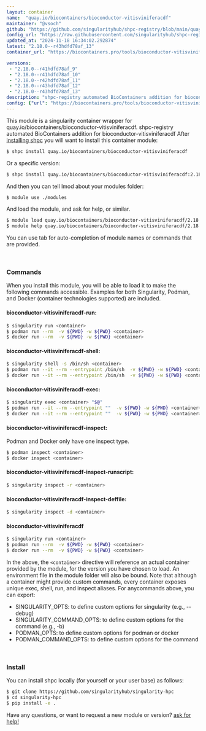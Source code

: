```yaml
---
layout: container
name:  "quay.io/biocontainers/bioconductor-vitisviniferacdf"
maintainer: "@vsoch"
github: "https://github.com/singularityhub/shpc-registry/blob/main/quay.io/biocontainers/bioconductor-vitisviniferacdf/container.yaml"
config_url: "https://raw.githubusercontent.com/singularityhub/shpc-registry/main/quay.io/biocontainers/bioconductor-vitisviniferacdf/container.yaml"
updated_at: "2024-11-18 16:34:02.292874"
latest: "2.18.0--r43hdfd78af_13"
container_url: "https://biocontainers.pro/tools/bioconductor-vitisviniferacdf"

versions:
 - "2.18.0--r41hdfd78af_9"
 - "2.18.0--r41hdfd78af_10"
 - "2.18.0--r42hdfd78af_11"
 - "2.18.0--r43hdfd78af_12"
 - "2.18.0--r43hdfd78af_13"
description: "shpc-registry automated BioContainers addition for bioconductor-vitisviniferacdf"
config: {"url": "https://biocontainers.pro/tools/bioconductor-vitisviniferacdf", "maintainer": "@vsoch", "description": "shpc-registry automated BioContainers addition for bioconductor-vitisviniferacdf", "latest": {"2.18.0--r43hdfd78af_13": "sha256:f72ec129127a7852a5128ff87095e66f14de7f182ab45e8f38101078ff0d291e"}, "tags": {"2.18.0--r41hdfd78af_9": "sha256:6c2e6d84b1efac41699e300669b3c49b578be12355ca7e7a16e70217cdeefb81", "2.18.0--r41hdfd78af_10": "sha256:0747b15cfd946eb3e44a9c1b626b92db831f0508139818ae106a09809c71a13b", "2.18.0--r42hdfd78af_11": "sha256:06f4ec115b6901b764aa63529abbb1667d5f1431b3ff67e31ec91be4f0dfa97a", "2.18.0--r43hdfd78af_12": "sha256:80b7feeb296c4ae5699f2948cf31a6d151e2429e97c5c0d40398652d4a23e3e5", "2.18.0--r43hdfd78af_13": "sha256:f72ec129127a7852a5128ff87095e66f14de7f182ab45e8f38101078ff0d291e"}, "docker": "quay.io/biocontainers/bioconductor-vitisviniferacdf"}
---
```


This module is a singularity container wrapper for quay.io/biocontainers/bioconductor-vitisviniferacdf.
shpc-registry automated BioContainers addition for bioconductor-vitisviniferacdf
After [installing shpc](#install) you will want to install this container module:


```bash
$ shpc install quay.io/biocontainers/bioconductor-vitisviniferacdf
```

Or a specific version:

```bash
$ shpc install quay.io/biocontainers/bioconductor-vitisviniferacdf:2.18.0--r43hdfd78af_13
```

And then you can tell lmod about your modules folder:

```bash
$ module use ./modules
```

And load the module, and ask for help, or similar.

```bash
$ module load quay.io/biocontainers/bioconductor-vitisviniferacdf/2.18.0--r43hdfd78af_13
$ module help quay.io/biocontainers/bioconductor-vitisviniferacdf/2.18.0--r43hdfd78af_13
```

You can use tab for auto-completion of module names or commands that are provided.

<br>

### Commands

When you install this module, you will be able to load it to make the following commands accessible.
Examples for both Singularity, Podman, and Docker (container technologies supported) are included.

#### bioconductor-vitisviniferacdf-run:

```bash
$ singularity run <container>
$ podman run --rm  -v ${PWD} -w ${PWD} <container>
$ docker run --rm  -v ${PWD} -w ${PWD} <container>
```

#### bioconductor-vitisviniferacdf-shell:

```bash
$ singularity shell -s /bin/sh <container>
$ podman run --it --rm --entrypoint /bin/sh  -v ${PWD} -w ${PWD} <container>
$ docker run --it --rm --entrypoint /bin/sh  -v ${PWD} -w ${PWD} <container>
```

#### bioconductor-vitisviniferacdf-exec:

```bash
$ singularity exec <container> "$@"
$ podman run --it --rm --entrypoint ""  -v ${PWD} -w ${PWD} <container> "$@"
$ docker run --it --rm --entrypoint ""  -v ${PWD} -w ${PWD} <container> "$@"
```

#### bioconductor-vitisviniferacdf-inspect:

Podman and Docker only have one inspect type.

```bash
$ podman inspect <container>
$ docker inspect <container>
```

#### bioconductor-vitisviniferacdf-inspect-runscript:

```bash
$ singularity inspect -r <container>
```

#### bioconductor-vitisviniferacdf-inspect-deffile:

```bash
$ singularity inspect -d <container>
```



#### bioconductor-vitisviniferacdf

```bash
$ singularity run <container>
$ podman run --rm  -v ${PWD} -w ${PWD} <container>
$ docker run --rm  -v ${PWD} -w ${PWD} <container>
```


In the above, the `<container>` directive will reference an actual container provided
by the module, for the version you have chosen to load. An environment file in the
module folder will also be bound. Note that although a container
might provide custom commands, every container exposes unique exec, shell, run, and
inspect aliases. For anycommands above, you can export:

 - SINGULARITY_OPTS: to define custom options for singularity (e.g., --debug)
 - SINGULARITY_COMMAND_OPTS: to define custom options for the command (e.g., -b)
 - PODMAN_OPTS: to define custom options for podman or docker
 - PODMAN_COMMAND_OPTS: to define custom options for the command

<br>

### Install

You can install shpc locally (for yourself or your user base) as follows:

```bash
$ git clone https://github.com/singularityhub/singularity-hpc
$ cd singularity-hpc
$ pip install -e .
```

Have any questions, or want to request a new module or version? [ask for help!](https://github.com/singularityhub/singularity-hpc/issues)
